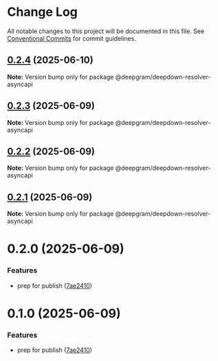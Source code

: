 # Change Log

All notable changes to this project will be documented in this file.
See [Conventional Commits](https://conventionalcommits.org) for commit guidelines.

## [0.2.4](https://github.com/deepgram/deepdown/compare/@deepgram/deepdown-resolver-asyncapi@0.2.3...@deepgram/deepdown-resolver-asyncapi@0.2.4) (2025-06-10)

**Note:** Version bump only for package @deepgram/deepdown-resolver-asyncapi

## [0.2.3](https://github.com/deepgram/deepdown/compare/@deepgram/deepdown-resolver-asyncapi@0.2.2...@deepgram/deepdown-resolver-asyncapi@0.2.3) (2025-06-09)

**Note:** Version bump only for package @deepgram/deepdown-resolver-asyncapi

## [0.2.2](https://github.com/deepgram/deepdown/compare/@deepgram/deepdown-resolver-asyncapi@0.2.1...@deepgram/deepdown-resolver-asyncapi@0.2.2) (2025-06-09)

**Note:** Version bump only for package @deepgram/deepdown-resolver-asyncapi

## [0.2.1](https://github.com/deepgram/deepdown/compare/@deepgram/deepdown-resolver-asyncapi@0.2.0...@deepgram/deepdown-resolver-asyncapi@0.2.1) (2025-06-09)

**Note:** Version bump only for package @deepgram/deepdown-resolver-asyncapi

# 0.2.0 (2025-06-09)

### Features

- prep for publish ([7ae2410](https://github.com/deepgram/deepdown/commit/7ae24103a596b25ea784f9d4f7b1bc30e6b369c2))

# 0.1.0 (2025-06-09)

### Features

- prep for publish ([7ae2410](https://github.com/deepgram/deepdown/commit/7ae24103a596b25ea784f9d4f7b1bc30e6b369c2))
